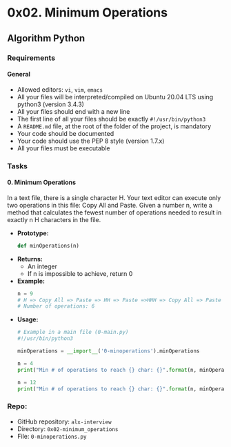 # 0x02. Minimum Operations
## Algorithm Python

### Requirements
#### General
- Allowed editors: `vi`, `vim`, `emacs`
- All your files will be interpreted/compiled on Ubuntu 20.04 LTS using python3 (version 3.4.3)
- All your files should end with a new line
- The first line of all your files should be exactly `#!/usr/bin/python3`
- A `README.md` file, at the root of the folder of the project, is mandatory
- Your code should be documented
- Your code should use the PEP 8 style (version 1.7.x)
- All your files must be executable

### Tasks
#### 0. Minimum Operations
In a text file, there is a single character H. Your text editor can execute only two operations in this file: Copy All and Paste. Given a number n, write a method that calculates the fewest number of operations needed to result in exactly n H characters in the file.

- **Prototype:**
  ```python
  def minOperations(n)
  ```
- **Returns:**
  - An integer
  - If n is impossible to achieve, return 0
- **Example:**
  ```python
  n = 9
  # H => Copy All => Paste => HH => Paste =>HHH => Copy All => Paste => HHHHHH => Paste => HHHHHHHHH
  # Number of operations: 6
  ```
- **Usage:**
  ```python
  # Example in a main file (0-main.py)
  #!/usr/bin/python3
  
  minOperations = __import__('0-minoperations').minOperations
  
  n = 4
  print("Min # of operations to reach {} char: {}".format(n, minOperations(n)))
  
  n = 12
  print("Min # of operations to reach {} char: {}".format(n, minOperations(n)))
  ```
### Repo:
- GitHub repository: `alx-interview`
- Directory: `0x02-minimum_operations`
- File: `0-minoperations.py`
